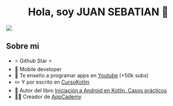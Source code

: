 <div align="center">
<h1 align="center">Hola, soy JUAN SEBATIAN 👋</h1>
</div>
<img src="https://photos.google.com/u/1/photo/AF1QipP5oPjFCXt_StsOdtxlH2Hm2LlwGlYiqGHQoBTR?hl=es">



## Sobre mi

- ⭐ Github Star ⭐ 
- 📲 Mobile developer
- 🎥 Te enseño a programar apps en [Youtube](https://youtube.com/aristidevs?sub_confirmation=1) (+50k subs)
- ✏️ Y por escrito en [CursoKotlin](https://cursokotlin.com)
- 📗 Autor del libro [Iniciación a Android en Kotlin. Casos prácticos](https://www.paraninfo.es/catalogo/9788428340922/iniciacion-a-android-en-kotlin--casos-practicos)
- 🧑‍🏫 Creador de [AppCademy](https://appcademy.dev)
<br>
